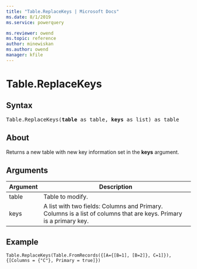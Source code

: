 ```yaml
---
title: "Table.ReplaceKeys | Microsoft Docs"
ms.date: 8/1/2019
ms.service: powerquery

ms.reviewer: owend
ms.topic: reference
author: minewiskan
ms.author: owend
manager: kfile
---
```

# Table.ReplaceKeys

## Syntax

<pre>
Table.ReplaceKeys(<b>table</b> as table, <b>keys</b> as list) as table 
</pre>
  
## About  
Returns a new table with new key information set in the **keys** argument.  

  
## Arguments  
  
|Argument|Description|  
|------------|---------------|  
|table|Table to modify.|  
|keys|A list with two fields: Columns and Primary. Columns is a list of columns that are keys. Primary is a primary key.|  
  
## Example  
  
```powerquery-m
Table.ReplaceKeys(Table.FromRecords({[A={[B=1], [B=2]}, C=1]}), {[Columns = {"C"}, Primary = true]})  
```  
